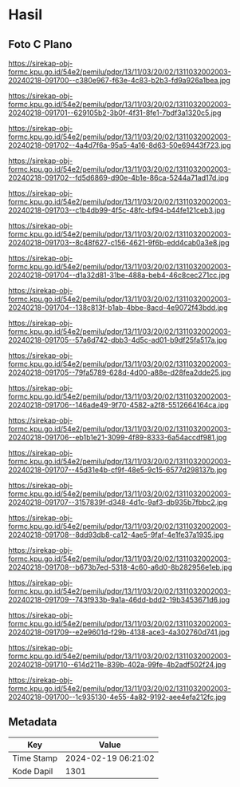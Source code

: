 # Hasil

## Foto C Plano

https://sirekap-obj-formc.kpu.go.id/54e2/pemilu/pdpr/13/11/03/20/02/1311032002003-20240218-091700--c380e967-f63e-4c83-b2b3-fd9a926a1bea.jpg

https://sirekap-obj-formc.kpu.go.id/54e2/pemilu/pdpr/13/11/03/20/02/1311032002003-20240218-091701--629105b2-3b0f-4f31-8fe1-7bdf3a1320c5.jpg

https://sirekap-obj-formc.kpu.go.id/54e2/pemilu/pdpr/13/11/03/20/02/1311032002003-20240218-091702--4a4d7f6a-95a5-4a16-8d63-50e69443f723.jpg

https://sirekap-obj-formc.kpu.go.id/54e2/pemilu/pdpr/13/11/03/20/02/1311032002003-20240218-091702--fd5d6869-d90e-4b1e-86ca-5244a71ad17d.jpg

https://sirekap-obj-formc.kpu.go.id/54e2/pemilu/pdpr/13/11/03/20/02/1311032002003-20240218-091703--c1b4db99-4f5c-48fc-bf94-b44fe121ceb3.jpg

https://sirekap-obj-formc.kpu.go.id/54e2/pemilu/pdpr/13/11/03/20/02/1311032002003-20240218-091703--8c48f627-c156-4621-9f6b-edd4cab0a3e8.jpg

https://sirekap-obj-formc.kpu.go.id/54e2/pemilu/pdpr/13/11/03/20/02/1311032002003-20240218-091704--d1a32d81-31be-488a-beb4-46c8cec271cc.jpg

https://sirekap-obj-formc.kpu.go.id/54e2/pemilu/pdpr/13/11/03/20/02/1311032002003-20240218-091704--138c813f-b1ab-4bbe-8acd-4e9072f43bdd.jpg

https://sirekap-obj-formc.kpu.go.id/54e2/pemilu/pdpr/13/11/03/20/02/1311032002003-20240218-091705--57a6d742-dbb3-4d5c-ad01-b9df25fa517a.jpg

https://sirekap-obj-formc.kpu.go.id/54e2/pemilu/pdpr/13/11/03/20/02/1311032002003-20240218-091705--79fa5789-628d-4d00-a88e-d28fea2dde25.jpg

https://sirekap-obj-formc.kpu.go.id/54e2/pemilu/pdpr/13/11/03/20/02/1311032002003-20240218-091706--146ade49-9f70-4582-a2f8-5512664164ca.jpg

https://sirekap-obj-formc.kpu.go.id/54e2/pemilu/pdpr/13/11/03/20/02/1311032002003-20240218-091706--eb1b1e21-3099-4f89-8333-6a54accdf981.jpg

https://sirekap-obj-formc.kpu.go.id/54e2/pemilu/pdpr/13/11/03/20/02/1311032002003-20240218-091707--45d31e4b-cf9f-48e5-9c15-6577d298137b.jpg

https://sirekap-obj-formc.kpu.go.id/54e2/pemilu/pdpr/13/11/03/20/02/1311032002003-20240218-091707--3157839f-d348-4d1c-9af3-db935b7fbbc2.jpg

https://sirekap-obj-formc.kpu.go.id/54e2/pemilu/pdpr/13/11/03/20/02/1311032002003-20240218-091708--8dd93db8-ca12-4ae5-9faf-4e1fe37a1935.jpg

https://sirekap-obj-formc.kpu.go.id/54e2/pemilu/pdpr/13/11/03/20/02/1311032002003-20240218-091708--b673b7ed-5318-4c60-a6d0-8b282956e1eb.jpg

https://sirekap-obj-formc.kpu.go.id/54e2/pemilu/pdpr/13/11/03/20/02/1311032002003-20240218-091709--743f933b-9a1a-46dd-bdd2-19b3453671d6.jpg

https://sirekap-obj-formc.kpu.go.id/54e2/pemilu/pdpr/13/11/03/20/02/1311032002003-20240218-091709--e2e9601d-f29b-4138-ace3-4a302760d741.jpg

https://sirekap-obj-formc.kpu.go.id/54e2/pemilu/pdpr/13/11/03/20/02/1311032002003-20240218-091710--614d211e-839b-402a-99fe-4b2adf502f24.jpg

https://sirekap-obj-formc.kpu.go.id/54e2/pemilu/pdpr/13/11/03/20/02/1311032002003-20240218-091700--1c935130-4e55-4a82-9192-aee4efa212fc.jpg


## Metadata

| Key        | Value               |
| ---------- | ------------------- |
| Time Stamp | 2024-02-19 06:21:02 |
| Kode Dapil | 1301                |



